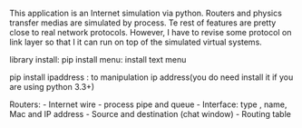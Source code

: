 This application is an Internet simulation via python. Routers and physics transfer medias are simulated by process.
Te rest of features are pretty close to real network protocols. However, I have to revise some protocol on link layer
so that I it can run on top of the simulated virtual systems.

library install:
pip install menu: install text menu

pip install ipaddress : to manipulation ip address(you do need install it if you are using python 3.3+)  

Routers:
    - Internet wire - process pipe and queue
    - Interface: type , name, Mac  and IP address
    - Source and destination (chat window)
    - Routing table
    